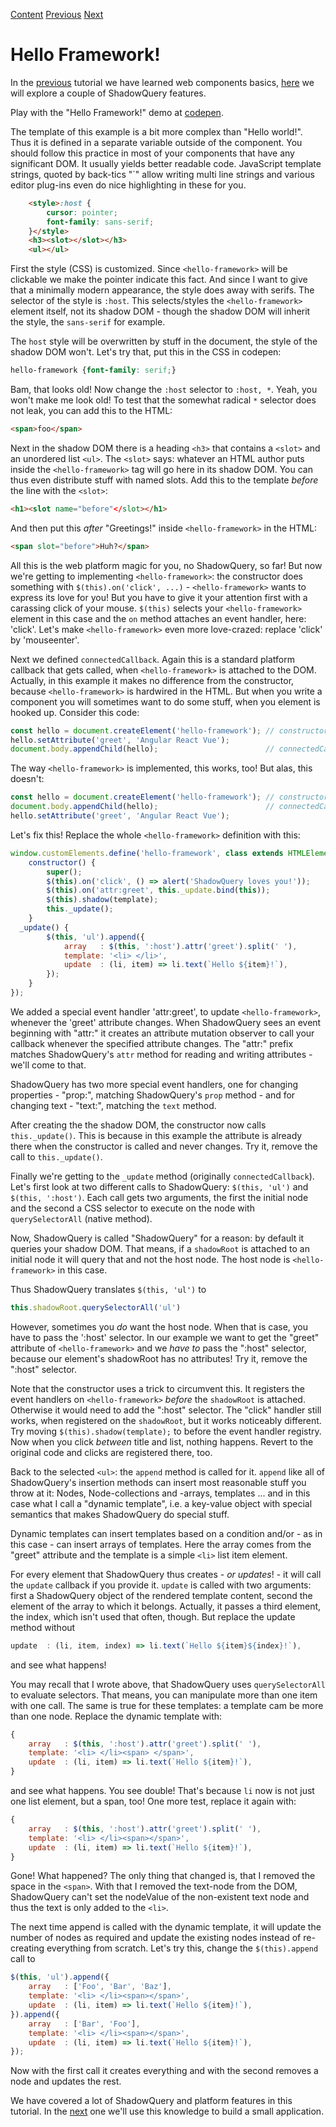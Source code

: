 [Content] [Previous] [Next]

# Hello Framework!
In the [previous] tutorial we have learned web components basics, [here] we will explore a couple of ShadowQuery features.

Play with the "Hello Framework!" demo at [codepen].

The template of this example is a bit more complex than "Hello world!". Thus it is defined in a separate variable outside of the component. You should follow this practice in most of your components that have any significant DOM. It usually yields better readable code. JavaScript template strings, quoted by back-tics "\`" allow writing multi line strings and various editor plug-ins even do nice highlighting in these for you.

```html
	<style>:host {
		cursor: pointer;
		font-family: sans-serif;
	}</style>
	<h3><slot></slot></h3>
	<ul></ul>
```
First the style (CSS) is customized. Since `<hello-framework>` will be clickable we make the pointer indicate this fact. And since I want to give that a minimally modern appearance, the style does away with serifs. The selector of the style is `:host`. This selects/styles the `<hello-framework>` element itself, not its shadow DOM - though the shadow DOM will inherit the style, the `sans-serif` for example.

The `host` style will be overwritten by stuff in the document, the style of the shadow DOM won't. Let's try that, put this in the CSS in codepen:
```css
hello-framework {font-family: serif;}
```
Bam, that looks old! Now change the `:host` selector to `:host, *`. Yeah, you won't make me look old! To test that the somewhat radical `*` selector does not leak, you can add this to the HTML:
```html
<span>foo</span>
```
Next in the shadow DOM there is a heading `<h3>` that contains a `<slot>` and an unordered list `<ul>`. The `<slot>` says: whatever an HTML author puts inside the `<hello-framework>` tag will go here in its shadow DOM. You can thus even distribute stuff with named slots. Add this to the template _before_ the line with the `<slot>`:
```html
<h1><slot name="before"</slot></h1>
```
And then put this _after_ "Greetings!" inside `<hello-framework>` in the HTML:
```html
<span slot="before">Huh?</span>
```
All this is the web platform magic for you, no ShadowQuery, so far! But now we're getting to implementing `<hello-framework>`: the constructor does something with `$(this).on('click', ...)` - `<hello-framework>` wants to express its love for you! But you have to give it your attention first with a carassing click of your mouse. `$(this)` selects your `<hello-framework>` element in this case and the `on` method attaches an event handler, here: 'click'. Let's make `<hello-framework>` even more love-crazed: replace 'click' by 'mouseenter'.

Next we defined `connectedCallback`. Again this is a standard platform callback that gets called, when `<hello-framework>` is attached to the DOM. Actually, in this example it makes no difference from the constructor, because `<hello-framework>` is hardwired in the HTML. But when you write a component you will sometimes want to do some stuff, when you element is hooked up. Consider this code:
```js
const hello = document.createElement('hello-framework'); // constructor!
hello.setAttribute('greet', 'Angular React Vue');
document.body.appendChild(hello);                        // connectedCallback!
```
The way `<hello-framework>` is implemented, this works, too! But alas, this doesn't:
```js
const hello = document.createElement('hello-framework'); // constructor!
document.body.appendChild(hello);                        // connectedCallback!
hello.setAttribute('greet', 'Angular React Vue');
```
Let's fix this! Replace the whole `<hello-framework>` definition with this:
```js
window.customElements.define('hello-framework', class extends HTMLElement {
	constructor() {
		super();
		$(this).on('click', () => alert('ShadowQuery loves you!'));
		$(this).on('attr:greet', this._update.bind(this));
		$(this).shadow(template);
		this._update();
	}
  _update() {
		$(this, 'ul').append({
			array   : $(this, ':host').attr('greet').split(' '),
			template: '<li> </li>',
			update  : (li, item) => li.text(`Hello ${item}!`),
		});
	}
});
```
We added a special event handler 'attr:greet', to update `<hello-framework>`, whenever the 'greet' attribute changes. When ShadowQuery sees an event beginning with "attr:" it creates an attribute mutation observer to call your callback whenever the specified attribute changes. The "attr:" prefix matches ShadowQuery's `attr` method for reading and writing attributes - we'll come to that.

ShadowQuery has two more special event handlers, one for changing properties - "prop:", matching ShadowQuery's `prop` method - and for changing text - "text:", matching the `text` method.

After creating the the shadow DOM, the constructor now calls `this._update()`. This is because in this example the attribute is already there when the constructor is called and never changes. Try it, remove the call to `this._update()`.

Finally we're getting to the `_update` method (originally `connectedCallback`). Let's first look at two different calls to ShadowQuery: `$(this, 'ul')` and `$(this, ':host')`. Each call gets two arguments, the first the initial node and the second a CSS selector to execute on the node with `querySelectorAll` (native method).

Now, ShadowQuery is called "ShadowQuery" for a reason: by default it queries your shadow DOM. That means, if a `shadowRoot` is attached to an initial node it will query that and not the host node. The host node is `<hello-framework>` in this case.

Thus ShadowQuery translates `$(this, 'ul')` to
```js
this.shadowRoot.querySelectorAll('ul')
```
However, sometimes you _do_ want the host node. When that is case, you have to pass the ':host' selector. In our example we want to get the "greet" attribute of `<hello-framework>` and we _have to_ pass the ":host" selector, because our element's shadowRoot has no attributes! Try it, remove the ":host" selector.

Note that the constructor uses a trick to circumvent this. It registers the event handlers on `<hello-framework>` _before_ the `shadowRoot` is attached. Otherwise it would need to add the ":host" selector. The "click" handler still works, when registered on the `shadowRoot`, but it works noticeably different. Try moving `$(this).shadow(template);` to before the event handler registry. Now when you click _between_ title and list, nothing happens. Revert to the original code and clicks are registered there, too.

Back to the selected `<ul>`: the `append` method is called for it. `append` like all of ShadowQuery's insertion methods can insert most reasonable stuff you throw at it: Nodes, Node-collections and -arrays, templates ... and in this case what I call a "dynamic template", i.e. a key-value object with special semantics that makes ShadowQuery do special stuff.

Dynamic templates can insert templates based on a condition and/or - as in this case - can insert arrays of templates. Here the array comes from the "greet" attribute and the template is a simple `<li>` list item element.

For every element that ShadowQuery thus creates - _or updates_! - it will call the `update` callback if you provide it. `update` is called with two arguments: first a ShadowQuery object of the rendered template content, second the element of the array to which it belongs. Actually, it passes a third element, the index, which isn't used that often, though. But replace the update method without
```js
update  : (li, item, index) => li.text(`Hello ${item}${index}!`),
```
and see what happens!

You may recall that I wrote above, that ShadowQuery uses `querySelectorAll` to evaluate selectors. That means, you can manipulate more than one item with one call. The same is true for these templates: a template cam be more than one node. Replace the dynamic template with:
```js
{
	array   : $(this, ':host').attr('greet').split(' '),
	template: '<li> </li><span> </span>',
	update  : (li, item) => li.text(`Hello ${item}!`),
}
```
and see what happens. You see double! That's because `li` now is not just one list element, but a span, too! One more test, replace it again with:
```js
{
	array   : $(this, ':host').attr('greet').split(' '),
	template: '<li> </li><span></span>',
	update  : (li, item) => li.text(`Hello ${item}!`),
}
```
Gone! What happened? The only thing that changed is, that I removed the space in the `<span>`. With that I removed the text-node from the DOM, ShadowQuery can't set the nodeValue of the non-existent text node and thus the text is only added to the `<li>`.

The next time append is called with the dynamic template, it will update the number of nodes as required and update the existing nodes instead of re-creating everything from scratch. Let's try this, change the `$(this).append` call to
```js
$(this, 'ul').append({
	array   : ['Foo', 'Bar', 'Baz'],
	template: '<li> </li><span></span>',
	update  : (li, item) => li.text(`Hello ${item}!`),
}).append({
	array   : ['Bar', 'Foo'],
	template: '<li> </li><span></span>',
	update  : (li, item) => li.text(`Hello ${item}!`),
});
```
Now with the first call it creates everything and with the second removes a node and updates the rest.

We have covered a lot of ShadowQuery and platform features in this tutorial. In the [next] one we'll use this knowledge to build a small application.

[codepen]: https://codepen.io/schrotie/pen/aQVaaE
[Previous]: https://github.com/schrotie/shadow-query/tree/master/demo/helloWorld
[here]: https://github.com/schrotie/shadow-query/tree/master/demo/helloFramework
[Content]: https://github.com/schrotie/shadow-query/tree/master/demo
[Next]: https://github.com/schrotie/shadow-query/tree/master/demo/todo

